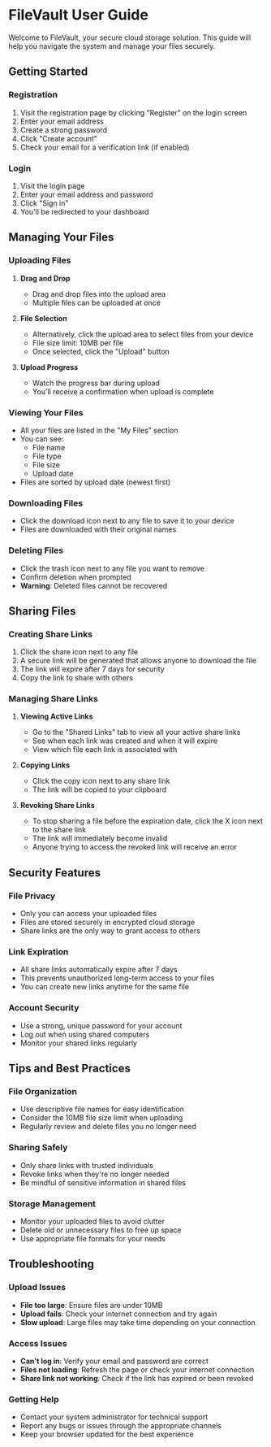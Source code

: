 # FileVault User Guide

Welcome to FileVault, your secure cloud storage solution. This guide will help you navigate the system and manage your files securely.

## Getting Started

### Registration

1. Visit the registration page by clicking "Register" on the login screen
2. Enter your email address
3. Create a strong password
4. Click "Create account"
5. Check your email for a verification link (if enabled)

### Login

1. Visit the login page
2. Enter your email address and password
3. Click "Sign in"
4. You'll be redirected to your dashboard

## Managing Your Files

### Uploading Files

1. **Drag and Drop**
   - Drag and drop files into the upload area
   - Multiple files can be uploaded at once

2. **File Selection**
   - Alternatively, click the upload area to select files from your device
   - File size limit: 10MB per file
   - Once selected, click the "Upload" button

3. **Upload Progress**
   - Watch the progress bar during upload
   - You'll receive a confirmation when upload is complete

### Viewing Your Files

- All your files are listed in the "My Files" section
- You can see:
  - File name
  - File type
  - File size
  - Upload date
- Files are sorted by upload date (newest first)

### Downloading Files

- Click the download icon next to any file to save it to your device
- Files are downloaded with their original names

### Deleting Files

- Click the trash icon next to any file you want to remove
- Confirm deletion when prompted
- **Warning**: Deleted files cannot be recovered

## Sharing Files

### Creating Share Links

1. Click the share icon next to any file
2. A secure link will be generated that allows anyone to download the file
3. The link will expire after 7 days for security
4. Copy the link to share with others

### Managing Share Links

1. **Viewing Active Links**
   - Go to the "Shared Links" tab to view all your active share links
   - See when each link was created and when it will expire
   - View which file each link is associated with

2. **Copying Links**
   - Click the copy icon next to any share link
   - The link will be copied to your clipboard

3. **Revoking Share Links**
   - To stop sharing a file before the expiration date, click the X icon next to the share link
   - The link will immediately become invalid
   - Anyone trying to access the revoked link will receive an error

## Security Features

### File Privacy

- Only you can access your uploaded files
- Files are stored securely in encrypted cloud storage
- Share links are the only way to grant access to others

### Link Expiration

- All share links automatically expire after 7 days
- This prevents unauthorized long-term access to your files
- You can create new links anytime for the same file

### Account Security

- Use a strong, unique password for your account
- Log out when using shared computers
- Monitor your shared links regularly

## Tips and Best Practices

### File Organization

- Use descriptive file names for easy identification
- Consider the 10MB file size limit when uploading
- Regularly review and delete files you no longer need

### Sharing Safely

- Only share links with trusted individuals
- Revoke links when they're no longer needed
- Be mindful of sensitive information in shared files

### Storage Management

- Monitor your uploaded files to avoid clutter
- Delete old or unnecessary files to free up space
- Use appropriate file formats for your needs

## Troubleshooting

### Upload Issues

- **File too large**: Ensure files are under 10MB
- **Upload fails**: Check your internet connection and try again
- **Slow upload**: Large files may take time depending on your connection

### Access Issues

- **Can't log in**: Verify your email and password are correct
- **Files not loading**: Refresh the page or check your internet connection
- **Share link not working**: Check if the link has expired or been revoked

### Getting Help

- Contact your system administrator for technical support
- Report any bugs or issues through the appropriate channels
- Keep your browser updated for the best experience
